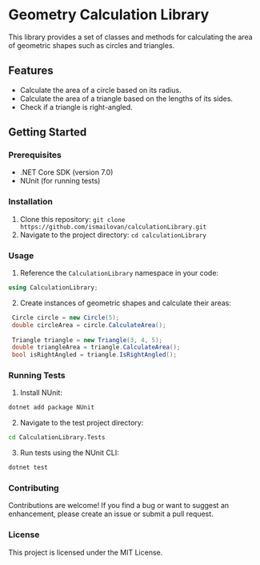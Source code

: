 # Geometry Calculation Library

This library provides a set of classes and methods for calculating the area of geometric shapes such as circles and triangles.

## Features

- Calculate the area of a circle based on its radius.
- Calculate the area of a triangle based on the lengths of its sides.
- Check if a triangle is right-angled.

## Getting Started

### Prerequisites

- .NET Core SDK (version 7.0)
- NUnit (for running tests)

### Installation

1. Clone this repository:
   ``` git clone https://github.com/ismailovan/calculationLibrary.git ```
2. Navigate to the project directory:
   ``` cd calculationLibrary ```
### Usage

1. Reference the `CalculationLibrary` namespace in your code:
  ```csharp
  using CalculationLibrary;
  ```
2. Create instances of geometric shapes and calculate their areas:
 ```csharp
  Circle circle = new Circle(5);
  double circleArea = circle.CalculateArea();
    
  Triangle triangle = new Triangle(3, 4, 5);
  double triangleArea = triangle.CalculateArea();
  bool isRightAngled = triangle.IsRightAngled(); 
 ```
### Running Tests
1. Install NUnit:

  ```csharp
  dotnet add package NUnit
  ```
2. Navigate to the test project directory:
  ```bash
  cd CalculationLibrary.Tests
  ```
3. Run tests using the NUnit CLI:
  ```bash
  dotnet test
  ```
### Contributing
Contributions are welcome! If you find a bug or want to suggest an enhancement, please create an issue or submit a pull request.

### License
This project is licensed under the MIT License.

